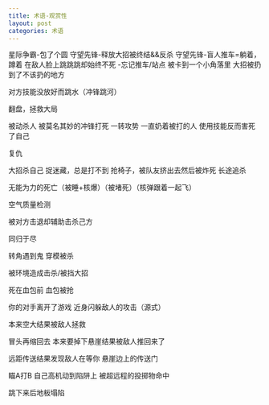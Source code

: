 ```yaml
---
title: 术语-观赏性
layout: post
categories: 术语
---
```


星际争霸-包了个圆
守望先锋-释放大招被终结&&反杀
守望先锋-盲人推车=躺着，蹲着
在敌人脸上跳跳跳却始终不死
-忘记推车/站点
被卡到一个小角落里
大招被扔到了不该扔的地方

对方技能没放好而跳水（冲锋跳河）

翻盘，拯救大局

被动杀人
被莫名其妙的冲锋打死
一转攻势
一直奶着被打的人
使用技能反而害死了自己

复仇

大招杀自己
捉迷藏，总是打不到
抢椅子，被队友挤出去然后被炸死
长途追杀

无能为力的死亡（被睡+核爆）（被堵死）（核弹跟着一起飞）

空气质量检测

被对方击退却辅助击杀己方

同归于尽

转角遇到鬼
穿模被杀

被环境造成击杀/被挡大招

死在血包前
血包被抢

你的对手离开了游戏
近身闪躲敌人的攻击（源式）

本来空大结果被敌人拯救

冒头再缩回去
本来要掉下悬崖结果被敌人推回来了

远距传送结果发现敌人在等你
悬崖边上的传送门

瞄A打B
自己高机动到陷阱上
被超远程的投掷物命中

跳下来后地板塌陷
